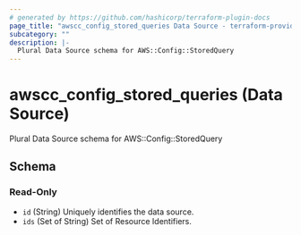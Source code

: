 ```yaml
---
# generated by https://github.com/hashicorp/terraform-plugin-docs
page_title: "awscc_config_stored_queries Data Source - terraform-provider-awscc"
subcategory: ""
description: |-
  Plural Data Source schema for AWS::Config::StoredQuery
---
```


# awscc_config_stored_queries (Data Source)

Plural Data Source schema for AWS::Config::StoredQuery



<!-- schema generated by tfplugindocs -->
## Schema

### Read-Only

- `id` (String) Uniquely identifies the data source.
- `ids` (Set of String) Set of Resource Identifiers.


